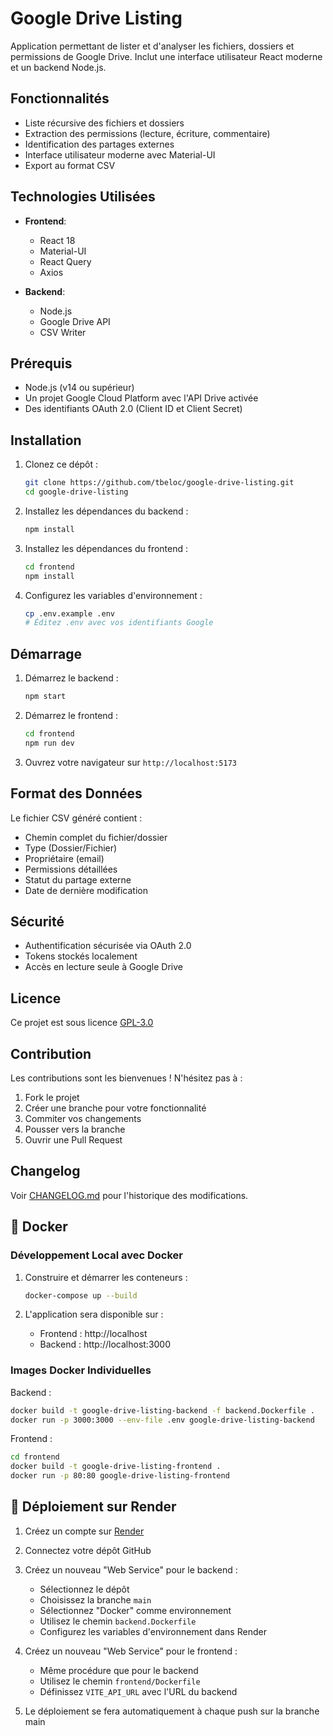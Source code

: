 # Google Drive Listing

Application permettant de lister et d'analyser les fichiers, dossiers et permissions de Google Drive. Inclut une interface utilisateur React moderne et un backend Node.js.

## Fonctionnalités

- Liste récursive des fichiers et dossiers
- Extraction des permissions (lecture, écriture, commentaire)
- Identification des partages externes
- Interface utilisateur moderne avec Material-UI
- Export au format CSV

## Technologies Utilisées

- **Frontend**:
  - React 18
  - Material-UI
  - React Query
  - Axios

- **Backend**:
  - Node.js
  - Google Drive API
  - CSV Writer

## Prérequis

- Node.js (v14 ou supérieur)
- Un projet Google Cloud Platform avec l'API Drive activée
- Des identifiants OAuth 2.0 (Client ID et Client Secret)

## Installation

1. Clonez ce dépôt :
   ```bash
   git clone https://github.com/tbeloc/google-drive-listing.git
   cd google-drive-listing
   ```

2. Installez les dépendances du backend :
   ```bash
   npm install
   ```

3. Installez les dépendances du frontend :
   ```bash
   cd frontend
   npm install
   ```

4. Configurez les variables d'environnement :
   ```bash
   cp .env.example .env
   # Éditez .env avec vos identifiants Google
   ```

## Démarrage

1. Démarrez le backend :
   ```bash
   npm start
   ```

2. Démarrez le frontend :
   ```bash
   cd frontend
   npm run dev
   ```

3. Ouvrez votre navigateur sur `http://localhost:5173`

## Format des Données

Le fichier CSV généré contient :
- Chemin complet du fichier/dossier
- Type (Dossier/Fichier)
- Propriétaire (email)
- Permissions détaillées
- Statut du partage externe
- Date de dernière modification

## Sécurité

- Authentification sécurisée via OAuth 2.0
- Tokens stockés localement
- Accès en lecture seule à Google Drive

## Licence

Ce projet est sous licence [GPL-3.0](LICENSE)

## Contribution

Les contributions sont les bienvenues ! N'hésitez pas à :
1. Fork le projet
2. Créer une branche pour votre fonctionnalité
3. Commiter vos changements
4. Pousser vers la branche
5. Ouvrir une Pull Request

## Changelog

Voir [CHANGELOG.md](CHANGELOG.md) pour l'historique des modifications.

## 🐳 Docker

### Développement Local avec Docker

1. Construire et démarrer les conteneurs :
   ```bash
   docker-compose up --build
   ```

2. L'application sera disponible sur :
   - Frontend : http://localhost
   - Backend : http://localhost:3000

### Images Docker Individuelles

Backend :
```bash
docker build -t google-drive-listing-backend -f backend.Dockerfile .
docker run -p 3000:3000 --env-file .env google-drive-listing-backend
```

Frontend :
```bash
cd frontend
docker build -t google-drive-listing-frontend .
docker run -p 80:80 google-drive-listing-frontend
```

## 🚀 Déploiement sur Render

1. Créez un compte sur [Render](https://render.com)

2. Connectez votre dépôt GitHub

3. Créez un nouveau "Web Service" pour le backend :
   - Sélectionnez le dépôt
   - Choisissez la branche `main`
   - Sélectionnez "Docker" comme environnement
   - Utilisez le chemin `backend.Dockerfile`
   - Configurez les variables d'environnement dans Render

4. Créez un nouveau "Web Service" pour le frontend :
   - Même procédure que pour le backend
   - Utilisez le chemin `frontend/Dockerfile`
   - Définissez `VITE_API_URL` avec l'URL du backend

5. Le déploiement se fera automatiquement à chaque push sur la branche main
